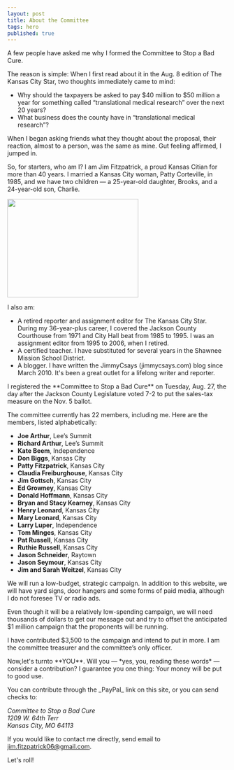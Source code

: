 ```yaml
---
layout: post
title: About the Committee
tags: hero
published: true
---
```


<p>A few people have asked me why I formed the Committee to Stop a Bad Cure.</p>

<p>The reason is simple: When I first read about it in the Aug. 8 edition of The Kansas City Star, two thoughts immediately came to mind:
<ul>
	<li>Why should the taxpayers be asked to pay $40 million to $50 million a year for something called “translational medical research” over the next 20 years?</li>
	<li>What business does the county have in “translational medical research”?</li>
</ul>

<p> When I began asking friends what they thought about the proposal, their reaction, almost to a person, was the same as mine. Gut feeling affirmed, I jumped in.</p>

<p>So, for starters, who am I? I am Jim Fitzpatrick, a proud Kansas Citian for more than 40 years. I married a Kansas City woman, Patty Corteville, in 1985, and we have two children — a 25-year-old daughter, Brooks, and a 24-year-old son, Charlie.<p>

<img src="{{ site.baseurl }}/img/jimfitz.jpg" width="300" height="225" />

I also am:

- A retired reporter and assignment editor for The Kansas City Star. During my 36-year-plus career, I covered the Jackson County Courthouse from 1971 and City Hall beat from 1985 to 1995. I was an assignment editor from 1995 to 2006, when I retired.
- A certified teacher. I have substituted for several years in the Shawnee Mission School District.
- A blogger. I have written the JimmyCsays (jimmycsays.com) blog since March 2010. It's been a great outlet for a lifelong writer and reporter.    

<p>I registered the **Committee to Stop a Bad Cure** on Tuesday, Aug. 27, the day after the Jackson County Legislature voted 7-2 to put the sales-tax measure on the Nov. 5 ballot.<p> 

<p>The committee currently has 22 members, including me. Here are the members, listed alphabetically:<p> 

- **Joe Arthur**, Lee’s Summit
- **Richard Arthur**, Lee’s Summit
- **Kate Beem**, Independence
- **Don Biggs**, Kansas City
- **Patty Fitzpatrick**, Kansas City
- **Claudia Freiburghouse**, Kansas City
- **Jim Gottsch**, Kansas City
- **Ed Growney**, Kansas City
- **Donald Hoffmann**, Kansas City
- **Bryan and Stacy Kearney**, Kansas City
- **Henry Leonard**, Kansas City
- **Mary Leonard**, Kansas City
- **Larry Luper**, Independence
- **Tom Minges**, Kansas City
- **Pat Russell**, Kansas City
- **Ruthie Russell**, Kansas City
- **Jason Schneider**, Raytown
- **Jason Seymour**, Kansas City 
- **Jim and Sarah Weitzel**, Kansas City

<p>We will run a low-budget, strategic campaign. In addition to this website, we will have yard signs, door hangers and some forms of paid media, although I do not foresee TV or radio ads.<p>

<p>Even though it will be a relatively low-spending campaign, we will need thousands of dollars to get our message out and try to offset the anticipated $1 million campaign that the proponents will be running.<p>

<p>I have contributed $3,500 to the campaign and intend to put in more. I am the committee treasurer and the committee’s only officer.<p>

<p>Now,let's turnto **YOU**. Will you — *yes, you, reading these words* — consider a contribution? I guarantee you one thing: Your money will be put to good use.<p>

<p>You can contribute through the _PayPal_ link on this site, or you can send checks to:<p>

<address>
Committee to Stop a Bad Cure<br/>
1209 W. 64th Terr<br/>
Kansas City, MO  64113<br/>
</address>

<p>If you would like to contact me directly, send email to <a href="mailto: jim.fitzpatrick06@gmail.com">jim.fitzpatrick06@gmail.com</a>.

<p>Let's roll!<p>